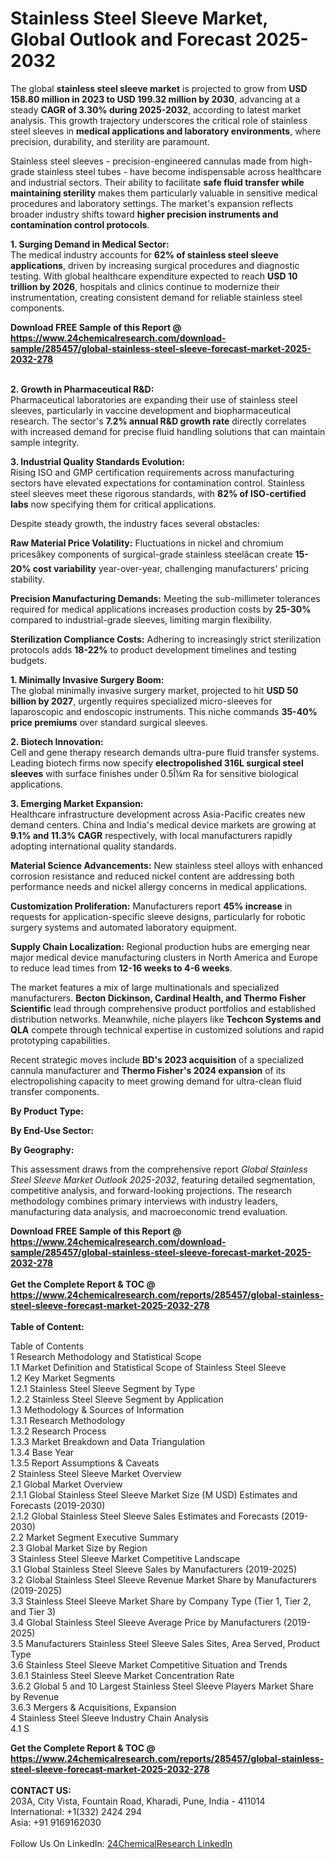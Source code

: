 <h1>Stainless Steel Sleeve Market, Global Outlook and Forecast 2025-2032</h1><p>The global <strong>stainless steel sleeve market</strong> is projected to grow from <strong>USD 158.80 million in 2023 to USD 199.32 million by 2030</strong>, advancing at a steady <strong>CAGR of 3.30% during 2025-2032</strong>, according to latest market analysis. This growth trajectory underscores the critical role of stainless steel sleeves in <strong>medical applications and laboratory environments</strong>, where precision, durability, and sterility are paramount.</p><p>Stainless steel sleeves - precision-engineered cannulas made from high-grade stainless steel tubes - have become indispensable across healthcare and industrial sectors. Their ability to facilitate <strong>safe fluid transfer while maintaining sterility</strong> makes them particularly valuable in sensitive medical procedures and laboratory settings. The market's expansion reflects broader industry shifts toward <strong>higher precision instruments and contamination control protocols</strong>.</p><p><strong>1. Surging Demand in Medical Sector:</strong><br>
The medical industry accounts for <strong>62% of stainless steel sleeve applications</strong>, driven by increasing surgical procedures and diagnostic testing. With global healthcare expenditure expected to reach <strong>USD 10 trillion by 2026</strong>, hospitals and clinics continue to modernize their instrumentation, creating consistent demand for reliable stainless steel components.</p><div><b>Download FREE Sample of this Report @ 
            <a href="https://www.24chemicalresearch.com/download-sample/285457/global-stainless-steel-sleeve-forecast-market-2025-2032-278">
            https://www.24chemicalresearch.com/download-sample/285457/global-stainless-steel-sleeve-forecast-market-2025-2032-278</a></b></div><br><p><strong>2. Growth in Pharmaceutical R&amp;D:</strong><br>
Pharmaceutical laboratories are expanding their use of stainless steel sleeves, particularly in vaccine development and biopharmaceutical research. The sector's <strong>7.2% annual R&amp;D growth rate</strong> directly correlates with increased demand for precise fluid handling solutions that can maintain sample integrity.</p><p><strong>3. Industrial Quality Standards Evolution:</strong><br>
Rising ISO and GMP certification requirements across manufacturing sectors have elevated expectations for contamination control. Stainless steel sleeves meet these rigorous standards, with <strong>82% of ISO-certified labs</strong> now specifying them for critical applications.</p><p>Despite steady growth, the industry faces several obstacles:</p><p><strong>Raw Material Price Volatility:</strong> Fluctuations in nickel and chromium pricesâkey components of surgical-grade stainless steelâcan create <strong>15-20% cost variability</strong> year-over-year, challenging manufacturers' pricing stability.</p><p><strong>Precision Manufacturing Demands:</strong> Meeting the sub-millimeter tolerances required for medical applications increases production costs by <strong>25-30%</strong> compared to industrial-grade sleeves, limiting margin flexibility.</p><p><strong>Sterilization Compliance Costs:</strong> Adhering to increasingly strict sterilization protocols adds <strong>18-22%</strong> to product development timelines and testing budgets.</p><p><strong>1. Minimally Invasive Surgery Boom:</strong><br>
The global minimally invasive surgery market, projected to hit <strong>USD 50 billion by 2027</strong>, urgently requires specialized micro-sleeves for laparoscopic and endoscopic instruments. This niche commands <strong>35-40% price premiums</strong> over standard surgical sleeves.</p><p><strong>2. Biotech Innovation:</strong><br>
Cell and gene therapy research demands ultra-pure fluid transfer systems. Leading biotech firms now specify <strong>electropolished 316L surgical steel sleeves</strong> with surface finishes under 0.5Î¼m Ra for sensitive biological applications.</p><p><strong>3. Emerging Market Expansion:</strong><br>
Healthcare infrastructure development across Asia-Pacific creates new demand centers. China and India's medical device markets are growing at <strong>9.1% and 11.3% CAGR</strong> respectively, with local manufacturers rapidly adopting international quality standards.</p><p><strong>Material Science Advancements:</strong> New stainless steel alloys with enhanced corrosion resistance and reduced nickel content are addressing both performance needs and nickel allergy concerns in medical applications.</p><p><strong>Customization Proliferation:</strong> Manufacturers report <strong>45% increase</strong> in requests for application-specific sleeve designs, particularly for robotic surgery systems and automated laboratory equipment.</p><p><strong>Supply Chain Localization:</strong> Regional production hubs are emerging near major medical device manufacturing clusters in North America and Europe to reduce lead times from <strong>12-16 weeks to 4-6 weeks</strong>.</p><p>The market features a mix of large multinationals and specialized manufacturers. <strong>Becton Dickinson, Cardinal Health, and Thermo Fisher Scientific</strong> lead through comprehensive product portfolios and established distribution networks. Meanwhile, niche players like <strong>Techcon Systems and QLA</strong> compete through technical expertise in customized solutions and rapid prototyping capabilities.</p><p>Recent strategic moves include <strong>BD's 2023 acquisition</strong> of a specialized cannula manufacturer and <strong>Thermo Fisher's 2024 expansion</strong> of its electropolishing capacity to meet growing demand for ultra-clean fluid transfer components.</p><p><strong>By Product Type:</strong></p><p><strong>By End-Use Sector:</strong></p><p><strong>By Geography:</strong></p><p>This assessment draws from the comprehensive report <em>Global Stainless Steel Sleeve Market Outlook 2025-2032</em>, featuring detailed segmentation, competitive analysis, and forward-looking projections. The research methodology combines primary interviews with industry leaders, manufacturing data analysis, and macroeconomic trend evaluation.</p><div><b>Download FREE Sample of this Report @ 
            <a href="https://www.24chemicalresearch.com/download-sample/285457/global-stainless-steel-sleeve-forecast-market-2025-2032-278">
            https://www.24chemicalresearch.com/download-sample/285457/global-stainless-steel-sleeve-forecast-market-2025-2032-278</a></b></div><br><div><b>Get the Complete Report & TOC @ 
            <a href="https://www.24chemicalresearch.com/reports/285457/global-stainless-steel-sleeve-forecast-market-2025-2032-278">
            https://www.24chemicalresearch.com/reports/285457/global-stainless-steel-sleeve-forecast-market-2025-2032-278</a></b></div><br>
            <b>Table of Content:</b><p>Table of Contents<br />
1 Research Methodology and Statistical Scope<br />
1.1 Market Definition and Statistical Scope of Stainless Steel Sleeve<br />
1.2 Key Market Segments<br />
1.2.1 Stainless Steel Sleeve Segment by Type<br />
1.2.2 Stainless Steel Sleeve Segment by Application<br />
1.3 Methodology & Sources of Information<br />
1.3.1 Research Methodology<br />
1.3.2 Research Process<br />
1.3.3 Market Breakdown and Data Triangulation<br />
1.3.4 Base Year<br />
1.3.5 Report Assumptions & Caveats<br />
2 Stainless Steel Sleeve Market Overview<br />
2.1 Global Market Overview<br />
2.1.1 Global Stainless Steel Sleeve Market Size (M USD) Estimates and Forecasts (2019-2030)<br />
2.1.2 Global Stainless Steel Sleeve Sales Estimates and Forecasts (2019-2030)<br />
2.2 Market Segment Executive Summary<br />
2.3 Global Market Size by Region<br />
3 Stainless Steel Sleeve Market Competitive Landscape<br />
3.1 Global Stainless Steel Sleeve Sales by Manufacturers (2019-2025)<br />
3.2 Global Stainless Steel Sleeve Revenue Market Share by Manufacturers (2019-2025)<br />
3.3 Stainless Steel Sleeve Market Share by Company Type (Tier 1, Tier 2, and Tier 3)<br />
3.4 Global Stainless Steel Sleeve Average Price by Manufacturers (2019-2025)<br />
3.5 Manufacturers Stainless Steel Sleeve Sales Sites, Area Served, Product Type<br />
3.6 Stainless Steel Sleeve Market Competitive Situation and Trends<br />
3.6.1 Stainless Steel Sleeve Market Concentration Rate<br />
3.6.2 Global 5 and 10 Largest Stainless Steel Sleeve Players Market Share by Revenue<br />
3.6.3 Mergers & Acquisitions, Expansion<br />
4 Stainless Steel Sleeve Industry Chain Analysis<br />
4.1 S</p><div><b>Get the Complete Report & TOC @ 
            <a href="https://www.24chemicalresearch.com/reports/285457/global-stainless-steel-sleeve-forecast-market-2025-2032-278">
            https://www.24chemicalresearch.com/reports/285457/global-stainless-steel-sleeve-forecast-market-2025-2032-278</a></b></div><br><b>CONTACT US:</b><br>
            203A, City Vista, Fountain Road, Kharadi, Pune, India - 411014<br>
            International: +1(332) 2424 294<br>
            Asia: +91 9169162030 <br><br>
            Follow Us On LinkedIn: <a href="https://www.linkedin.com/company/24chemicalresearch/">24ChemicalResearch LinkedIn</a>